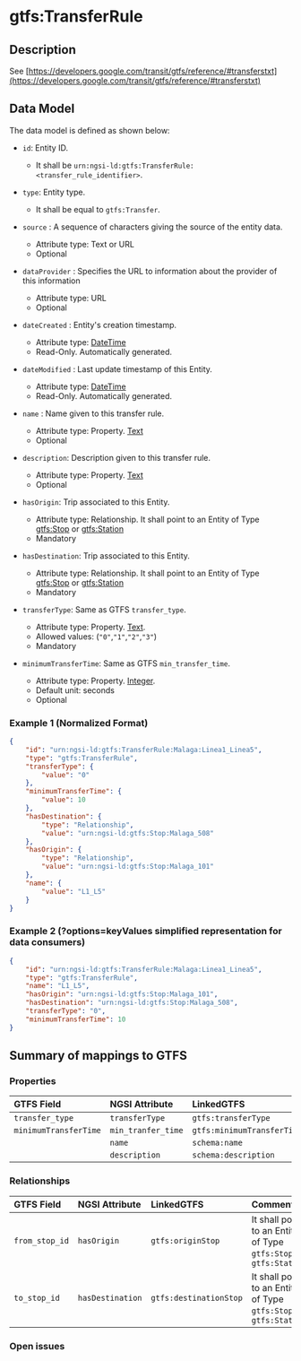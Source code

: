 # gtfs:TransferRule

## Description

See
[https://developers.google.com/transit/gtfs/reference/#transferstxt](https://developers.google.com/transit/gtfs/reference/#transferstxt)

## Data Model

The data model is defined as shown below:

-   `id`: Entity ID.

    -   It shall be `urn:ngsi-ld:gtfs:TransferRule:<transfer_rule_identifier>`.

-   `type`: Entity type.

    -   It shall be equal to `gtfs:Transfer`.

-   `source` : A sequence of characters giving the source of the entity data.

    -   Attribute type: Text or URL
    -   Optional

-   `dataProvider` : Specifies the URL to information about the provider of this
    information

    -   Attribute type: URL
    -   Optional

-   `dateCreated` : Entity's creation timestamp.

    -   Attribute type: [DateTime](https://schema.org/DateTime)
    -   Read-Only. Automatically generated.

-   `dateModified` : Last update timestamp of this Entity.

    -   Attribute type: [DateTime](https://schema.org/DateTime)
    -   Read-Only. Automatically generated.

-   `name` : Name given to this transfer rule.

    -   Attribute type: Property. [Text](https://schema.org/Text)
    -   Optional

-   `description`: Description given to this transfer rule.

    -   Attribute type: Property. [Text](https://schema.org/Text)
    -   Optional

-   `hasOrigin`: Trip associated to this Entity.

    -   Attribute type: Relationship. It shall point to an Entity of Type
        [gtfs:Stop](../../Stop/doc/spec.md) or
        [gtfs:Station](../../Station/doc/spec.md)
    -   Mandatory

-   `hasDestination`: Trip associated to this Entity.

    -   Attribute type: Relationship. It shall point to an Entity of Type
        [gtfs:Stop](../../Stop/doc/spec.md) or
        [gtfs:Station](../../Station/doc/spec.md)
    -   Mandatory

-   `transferType`: Same as GTFS `transfer_type`.

    -   Attribute type: Property. [Text](https://schema.org/Text).
    -   Allowed values: (`"0"`,`"1"`,`"2"`,`"3"`)
    -   Mandatory

-   `minimumTransferTime`: Same as GTFS `min_transfer_time`.
    -   Attribute type: Property. [Integer](https://schema.org/Integer).
    -   Default unit: seconds
    -   Optional

### Example 1 (Normalized Format)

```json
{
    "id": "urn:ngsi-ld:gtfs:TransferRule:Malaga:Linea1_Linea5",
    "type": "gtfs:TransferRule",
    "transferType": {
        "value": "0"
    },
    "minimumTransferTime": {
        "value": 10
    },
    "hasDestination": {
        "type": "Relationship",
        "value": "urn:ngsi-ld:gtfs:Stop:Malaga_508"
    },
    "hasOrigin": {
        "type": "Relationship",
        "value": "urn:ngsi-ld:gtfs:Stop:Malaga_101"
    },
    "name": {
        "value": "L1_L5"
    }
}
```

### Example 2 (?options=keyValues simplified representation for data consumers)

```json
{
    "id": "urn:ngsi-ld:gtfs:TransferRule:Malaga:Linea1_Linea5",
    "type": "gtfs:TransferRule",
    "name": "L1_L5",
    "hasOrigin": "urn:ngsi-ld:gtfs:Stop:Malaga_101",
    "hasDestination": "urn:ngsi-ld:gtfs:Stop:Malaga_508",
    "transferType": "0",
    "minimumTransferTime": 10
}
```

## Summary of mappings to GTFS

### Properties

| GTFS Field            | NGSI Attribute     | LinkedGTFS                 | Comment |
| :-------------------- | :----------------- | :------------------------- | :------ |
| `transfer_type`       | `transferType`     | `gtfs:transferType`        |         |
| `minimumTransferTime` | `min_tranfer_time` | `gtfs:minimumTransferTime` |         |
|                       | `name`             | `schema:name`              |         |
|                       | `description`      | `schema:description`       |         |

### Relationships

| GTFS Field     | NGSI Attribute   | LinkedGTFS             | Comment                                                           |
| :------------- | :--------------- | :--------------------- | :---------------------------------------------------------------- |
| `from_stop_id` | `hasOrigin`      | `gtfs:originStop`      | It shall point to an Entity of Type `gtfs:Stop` or `gtfs:Station` |
| `to_stop_id`   | `hasDestination` | `gtfs:destinationStop` | It shall point to an Entity of Type `gtfs:Stop` or `gtfs:Station` |

### Open issues
